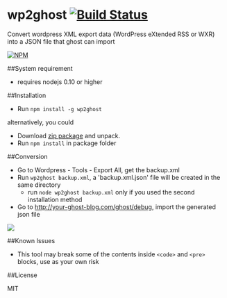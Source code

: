 wp2ghost [![Build Status](https://travis-ci.org/xna2/wp2ghost.svg?branch=master)](https://travis-ci.org/xna2/wp2ghost)
========

Convert wordpress XML export data (WordPress eXtended RSS or WXR) into a JSON file that ghost can import

[![NPM](https://nodei.co/npm/wp2ghost.png?downloads=true)](https://nodei.co/npm/wp2ghost/)


##System requirement

- requires nodejs 0.10 or higher

##Installation

- Run `npm install -g wp2ghost`

alternatively, you could

- Download [zip package](https://github.com/xna2/wp2ghost/archive/master.zip) and unpack.
- Run `npm install` in package folder


##Conversion

- Go to Wordpress - Tools - Export All, get the backup.xml
- Run `wp2ghost backup.xml`, a 'backup.xml.json' file will be created in the same directory
  - run `node wp2ghost backup.xml` only if you used the second installation method
- Go to http://your-ghost-blog.com/ghost/debug, import the generated json file

![](https://cloud.githubusercontent.com/assets/1743179/5001686/6e8ac9b8-69ad-11e4-9591-d962d3b87928.jpg)

##Known Issues

- This tool may break some of the contents inside ``<code>`` and ``<pre>`` blocks, use as your own risk


##License

MIT

